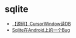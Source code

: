 # sqlite

* [【源码】CursorWindow读DB](https://github.com/ahangchen/windy-afternoon/tree/0ed76feaed07a46585e67528211ae55b520e232d/android/sqlite/sqlite/从源码看ANDROID中SQLITE是怎么通过CURSORWINDOW读DB的.md)
* [Sqlite在Android上的一个Bug](https://github.com/ahangchen/windy-afternoon/tree/0ed76feaed07a46585e67528211ae55b520e232d/android/sqlite/sqlite/SQLITE在ANDROID上的一个BUG.md)

